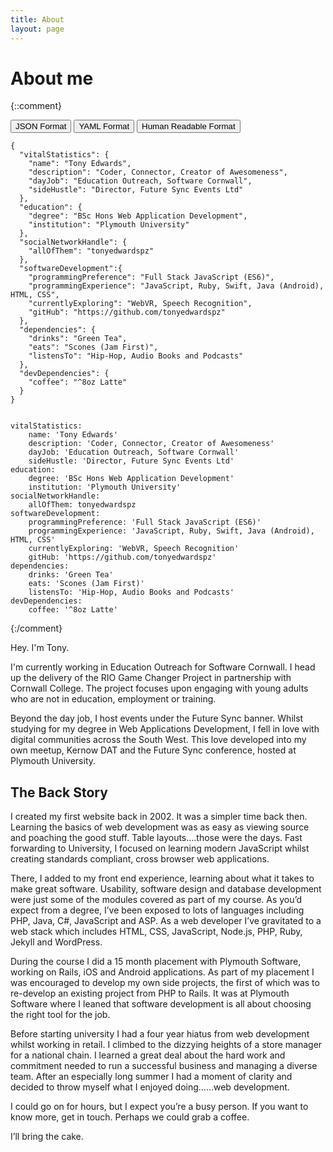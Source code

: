 ```yaml
---
title: About
layout: page
---
```


<h1 id="aboutMe">About me</h1>

{::comment}

<button id="jsonButton">JSON Format</button>
<button id="YAMLButton">YAML Format</button>
<button id="HumanReadableButton">Human Readable Format</button>

<div id="about-json">
<pre><code>{
  "vitalStatistics": {
    "name": "Tony Edwards",
    "description": "Coder, Connector, Creator of Awesomeness",
    "dayJob": "Education Outreach, Software Cornwall",
    "sideHustle": "Director, Future Sync Events Ltd"
  },
  "education": {
    "degree": "BSc Hons Web Application Development",
    "institution": "Plymouth University"
  },
  "socialNetworkHandle": {
    "allOfThem": "tonyedwardspz"
  },
  "softwareDevelopment":{
    "programmingPreference": "Full Stack JavaScript (ES6)",
    "programmingExperience": "JavaScript, Ruby, Swift, Java (Android), HTML, CSS",
    "currentlyExploring": "WebVR, Speech Recognition",
    "gitHub": "https://github.com/tonyedwardspz"
  },
  "dependencies": {
    "drinks": "Green Tea",
    "eats": "Scones (Jam First)",
    "listensTo": "Hip-Hop, Audio Books and Podcasts"
  },
  "devDependencies": {
    "coffee": "^8oz Latte"
  }
}
</code></pre>
</div>


<div id="about-yaml">
<pre><code>
vitalStatistics:
    name: 'Tony Edwards'
    description: 'Coder, Connector, Creator of Awesomeness'
    dayJob: 'Education Outreach, Software Cornwall'
    sideHustle: 'Director, Future Sync Events Ltd'
education:
    degree: 'BSc Hons Web Application Development'
    institution: 'Plymouth University'
socialNetworkHandle:
    allOfThem: tonyedwardspz
softwareDevelopment:
    programmingPreference: 'Full Stack JavaScript (ES6)'
    programmingExperience: 'JavaScript, Ruby, Swift, Java (Android), HTML, CSS'
    currentlyExploring: 'WebVR, Speech Recognition'
    gitHub: 'https://github.com/tonyedwardspz'
dependencies:
    drinks: 'Green Tea'
    eats: 'Scones (Jam First)'
    listensTo: 'Hip-Hop, Audio Books and Podcasts'
devDependencies:
    coffee: '^8oz Latte'
</code></pre>
</div>

{:/comment}


<div id="about-human">
<p>Hey. I'm Tony.</p>

<p>I'm currently working in Education Outreach for Software Cornwall. I head up the
delivery of the RIO Game Changer Project in partnership with Cornwall College. The
project focuses upon engaging with young adults who are not in education, employment
or training.</p>

<p>Beyond the day job, I host events under the Future Sync banner. Whilst studying
for my degree in Web Applications Development, I fell in love with digital communities
across the South West. This love developed into my own meetup, Kernow DAT and the
Future Sync conference, hosted at Plymouth University.</p>

<h2>The Back Story</h2>

<p>I created my first website back in 2002. It was a simpler time back then. Learning
the basics of web development was as easy as viewing source and poaching the good stuff.
Table layouts….those were the days. Fast forwarding to University, I focused on learning
modern JavaScript whilst creating standards compliant, cross browser web applications.</p>

<p>There, I added to my front end experience, learning about what it takes
to make great software. Usability, software design and database development were just some of
the modules covered as part of my course. As you’d expect from a degree, I’ve been
exposed to lots of languages including PHP, Java, C#, JavaScript and ASP. As a web
developer I’ve gravitated to a web stack which includes HTML, CSS, JavaScript, Node.js,
PHP, Ruby, Jekyll and WordPress.</p>

<p>During the course I did a 15 month placement with Plymouth Software, working on Rails,
iOS and Android applications. As part of my placement I was encouraged to develop my own
side projects, the first of which was to re-develop an existing project from PHP to Rails.
It was at Plymouth Software where I leaned that software development is all about
choosing the right tool for the job.</p>

<p>Before starting university I had a four year hiatus from web development whilst working
in retail. I climbed to the dizzying heights of a store manager for a national chain. I
learned a great deal about the hard work and commitment needed to run a successful
business and managing a diverse team. After an especially long summer I had a moment
of clarity and decided to throw myself what I enjoyed doing……web development.</p>

<p>I could go on for hours, but I expect you’re a busy person. If you want to know more,
get in touch. Perhaps we could grab a coffee.</p>

<p>I’ll bring the cake.</p>
</div>
